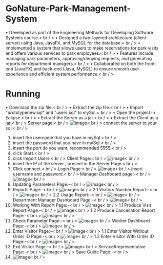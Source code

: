 # GoNature-Park-Management-System
•	Developed as part of the Engineering Methods for Developing Software Systems course.< br / >
•	Designed a two-layered architecture (client-server) using Java, JavaFX, and MySQL for the database.< br / >
•	Implemented a system that allows users to make reservations for park visits and offers various services to park employees.< br / >
•	Features include managing park parameters, approving/denying requests, and generating reports for department managers.< br / >
•	Collaborated on both the front-end (JavaFX) and back-end (Java, MySQL) to ensure smooth user experience and efficient system performance.< br / >
# Running
•	Download the zip file.< br / >
•	Extract the zip file.< br / >
•	Import "prototypenew.sql" and "users.sql" to mySql.< br / >
•	Open the project in Eclipse.< br / >
•	Extract the Server as a jar.< br / >
•	Extract the Client as a jar.< br / >
Server page:< br / >
![image](https://github.com/user-attachments/assets/2a2e148c-435c-4b33-8570-a21c15e00929)< br / >
connect the server to your sql:< br / >
1. insert the username that you have in mySql.< br / >
2. insert the password that you have in mySql.< br / >
3. insert the port do you want, recommended 5555.< br / >
4. click Start.< br / >
5. click Import Users.< br / >
Client Page:< br / >
![image](https://github.com/user-attachments/assets/9ee08655-4eb3-4e4b-9939-914035e0133b)< br / >
1. insert the IP of the server , present in the Server Page.< br / >
2. Click connect.< br / >
Login Page:< br / >
![image](https://github.com/user-attachments/assets/3efa55c7-bb3f-4dda-8e5c-59a393ce5baa)< br / >
insert username and password.< br / >
Manager Dashboard page:-< br / >
![image](https://github.com/user-attachments/assets/d4eeeeed-a3b4-4715-b862-5c1d7d4dfe38)< br / >
1. Updating Parameters Page:-< br / >
   ![image](https://github.com/user-attachments/assets/cce9a900-1556-4d7c-98d0-4003953f192e)< br / >
2. Reports Page:-< br / >
    ![image](https://github.com/user-attachments/assets/fa05fe99-9328-4906-9f42-36ff27815043)< br / >
2.1 Visitors Number Report:-< br / >
   ![image](https://github.com/user-attachments/assets/8db842cb-255a-4999-a68d-d5af6464976e)< br / >
2.2 Usage Report:-< br / >
   ![image](https://github.com/user-attachments/assets/b7ea05d5-16f7-4c62-ab78-297690684318)< br / >
Department Manager Dashboard Page:-< br / >
![image](https://github.com/user-attachments/assets/c88f7149-f8bb-4197-8392-b0cf47af5266)< br / >
1. Working With Report Page:-< br / >
   ![image](https://github.com/user-attachments/assets/1e5209d4-4d5c-49d4-a12d-aa0fe9b4249c)< br / >
1.1 Produce Visit Report Page:-< br / >
   ![image](https://github.com/user-attachments/assets/bb21fc96-ec87-4096-bb8d-73ea10c6a5d4)< br / >
1.2 Produce Cancellation Report Page:-< br / >
   ![image](https://github.com/user-attachments/assets/6bda525d-4e1b-4982-ae92-ad24a74b9329)< br / >
2. Check Parameter Page:-< br / >
   ![image](https://github.com/user-attachments/assets/dcd34392-1b7a-4014-871d-5f4abccbab7a)< br / >
Worker Dashboard Page:-< br / >
![image](https://github.com/user-attachments/assets/a3c2150f-fddf-4d58-9d81-70373b97a1ad)< br / >
1. Enter Visitor Page:-< br / >
   ![image](https://github.com/user-attachments/assets/735a07a1-401d-464b-9c0c-39880feb2439)< br / >
1.1 Enter Visitor Without Order ID Page:-< br / >
   ![image](https://github.com/user-attachments/assets/55e84001-6d77-4f82-9e3b-d4158969bb88)< br / >
1.2 Enter Visitor With Order ID Page:-< br / >
   ![image](https://github.com/user-attachments/assets/bee32e21-5704-47fa-8fae-fa37042831d2)< br / >
2. Exit Visitor Page:-< br / >
   ![image](https://github.com/user-attachments/assets/573a0d62-e37c-46f8-8019-3712498daae1)< br / >
ServiceRrepresentative Page:-< br / >
![image](https://github.com/user-attachments/assets/c8e67abe-f057-4015-a06f-ebbd49ee24d9)< br / >
Save Guide Page:-< br / >
1. ![image](https://github.com/user-attachments/assets/3565c084-e7b2-4503-bdb9-0fe143cb3efe)< br / >

